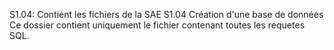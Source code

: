 S1.04: Contient les fichiers de la SAE S1.04 Création d'une base de données<br>
Ce dossier contient uniquement le fichier contenant toutes les requetes SQL.<br>